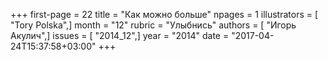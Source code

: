 +++
first-page = 22
title = "Как можно больше"
npages = 1
illustrators = [ "Tory Polska",]
month = "12"
rubric = "Улыбнись"
authors = [ "Игорь Акулич",]
issues = [ "2014_12",]
year = "2014"
date = "2017-04-24T15:37:58+03:00"
+++
